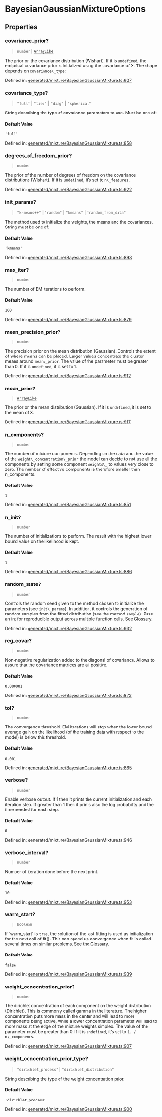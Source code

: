 # BayesianGaussianMixtureOptions

## Properties

### covariance\_prior?

> `number` \| [`ArrayLike`](../types/ArrayLike.md)

The prior on the covariance distribution (Wishart). If it is `undefined`, the emiprical covariance prior is initialized using the covariance of X. The shape depends on `covariance\_type`:

Defined in:  [generated/mixture/BayesianGaussianMixture.ts:927](https://github.com/transitive-bullshit/scikit-learn-ts/blob/122b3c0/packages/sklearn/src/generated/mixture/BayesianGaussianMixture.ts#L927)

### covariance\_type?

> `"full"` \| `"tied"` \| `"diag"` \| `"spherical"`

String describing the type of covariance parameters to use. Must be one of:

#### Default Value

`'full'`

Defined in:  [generated/mixture/BayesianGaussianMixture.ts:858](https://github.com/transitive-bullshit/scikit-learn-ts/blob/122b3c0/packages/sklearn/src/generated/mixture/BayesianGaussianMixture.ts#L858)

### degrees\_of\_freedom\_prior?

> `number`

The prior of the number of degrees of freedom on the covariance distributions (Wishart). If it is `undefined`, it’s set to `n\_features`.

Defined in:  [generated/mixture/BayesianGaussianMixture.ts:922](https://github.com/transitive-bullshit/scikit-learn-ts/blob/122b3c0/packages/sklearn/src/generated/mixture/BayesianGaussianMixture.ts#L922)

### init\_params?

> `"k-means++"` \| `"random"` \| `"kmeans"` \| `"random_from_data"`

The method used to initialize the weights, the means and the covariances. String must be one of:

#### Default Value

`'kmeans'`

Defined in:  [generated/mixture/BayesianGaussianMixture.ts:893](https://github.com/transitive-bullshit/scikit-learn-ts/blob/122b3c0/packages/sklearn/src/generated/mixture/BayesianGaussianMixture.ts#L893)

### max\_iter?

> `number`

The number of EM iterations to perform.

#### Default Value

`100`

Defined in:  [generated/mixture/BayesianGaussianMixture.ts:879](https://github.com/transitive-bullshit/scikit-learn-ts/blob/122b3c0/packages/sklearn/src/generated/mixture/BayesianGaussianMixture.ts#L879)

### mean\_precision\_prior?

> `number`

The precision prior on the mean distribution (Gaussian). Controls the extent of where means can be placed. Larger values concentrate the cluster means around `mean\_prior`. The value of the parameter must be greater than 0. If it is `undefined`, it is set to 1.

Defined in:  [generated/mixture/BayesianGaussianMixture.ts:912](https://github.com/transitive-bullshit/scikit-learn-ts/blob/122b3c0/packages/sklearn/src/generated/mixture/BayesianGaussianMixture.ts#L912)

### mean\_prior?

> [`ArrayLike`](../types/ArrayLike.md)

The prior on the mean distribution (Gaussian). If it is `undefined`, it is set to the mean of X.

Defined in:  [generated/mixture/BayesianGaussianMixture.ts:917](https://github.com/transitive-bullshit/scikit-learn-ts/blob/122b3c0/packages/sklearn/src/generated/mixture/BayesianGaussianMixture.ts#L917)

### n\_components?

> `number`

The number of mixture components. Depending on the data and the value of the `weight\_concentration\_prior` the model can decide to not use all the components by setting some component `weights\_` to values very close to zero. The number of effective components is therefore smaller than n\_components.

#### Default Value

`1`

Defined in:  [generated/mixture/BayesianGaussianMixture.ts:851](https://github.com/transitive-bullshit/scikit-learn-ts/blob/122b3c0/packages/sklearn/src/generated/mixture/BayesianGaussianMixture.ts#L851)

### n\_init?

> `number`

The number of initializations to perform. The result with the highest lower bound value on the likelihood is kept.

#### Default Value

`1`

Defined in:  [generated/mixture/BayesianGaussianMixture.ts:886](https://github.com/transitive-bullshit/scikit-learn-ts/blob/122b3c0/packages/sklearn/src/generated/mixture/BayesianGaussianMixture.ts#L886)

### random\_state?

> `number`

Controls the random seed given to the method chosen to initialize the parameters (see `init\_params`). In addition, it controls the generation of random samples from the fitted distribution (see the method `sample`). Pass an int for reproducible output across multiple function calls. See [Glossary](../../glossary.html#term-random_state).

Defined in:  [generated/mixture/BayesianGaussianMixture.ts:932](https://github.com/transitive-bullshit/scikit-learn-ts/blob/122b3c0/packages/sklearn/src/generated/mixture/BayesianGaussianMixture.ts#L932)

### reg\_covar?

> `number`

Non-negative regularization added to the diagonal of covariance. Allows to assure that the covariance matrices are all positive.

#### Default Value

`0.000001`

Defined in:  [generated/mixture/BayesianGaussianMixture.ts:872](https://github.com/transitive-bullshit/scikit-learn-ts/blob/122b3c0/packages/sklearn/src/generated/mixture/BayesianGaussianMixture.ts#L872)

### tol?

> `number`

The convergence threshold. EM iterations will stop when the lower bound average gain on the likelihood (of the training data with respect to the model) is below this threshold.

#### Default Value

`0.001`

Defined in:  [generated/mixture/BayesianGaussianMixture.ts:865](https://github.com/transitive-bullshit/scikit-learn-ts/blob/122b3c0/packages/sklearn/src/generated/mixture/BayesianGaussianMixture.ts#L865)

### verbose?

> `number`

Enable verbose output. If 1 then it prints the current initialization and each iteration step. If greater than 1 then it prints also the log probability and the time needed for each step.

#### Default Value

`0`

Defined in:  [generated/mixture/BayesianGaussianMixture.ts:946](https://github.com/transitive-bullshit/scikit-learn-ts/blob/122b3c0/packages/sklearn/src/generated/mixture/BayesianGaussianMixture.ts#L946)

### verbose\_interval?

> `number`

Number of iteration done before the next print.

#### Default Value

`10`

Defined in:  [generated/mixture/BayesianGaussianMixture.ts:953](https://github.com/transitive-bullshit/scikit-learn-ts/blob/122b3c0/packages/sklearn/src/generated/mixture/BayesianGaussianMixture.ts#L953)

### warm\_start?

> `boolean`

If ‘warm\_start’ is `true`, the solution of the last fitting is used as initialization for the next call of fit(). This can speed up convergence when fit is called several times on similar problems. See [the Glossary](../../glossary.html#term-warm_start).

#### Default Value

`false`

Defined in:  [generated/mixture/BayesianGaussianMixture.ts:939](https://github.com/transitive-bullshit/scikit-learn-ts/blob/122b3c0/packages/sklearn/src/generated/mixture/BayesianGaussianMixture.ts#L939)

### weight\_concentration\_prior?

> `number`

The dirichlet concentration of each component on the weight distribution (Dirichlet). This is commonly called gamma in the literature. The higher concentration puts more mass in the center and will lead to more components being active, while a lower concentration parameter will lead to more mass at the edge of the mixture weights simplex. The value of the parameter must be greater than 0. If it is `undefined`, it’s set to `1. / n\_components`.

Defined in:  [generated/mixture/BayesianGaussianMixture.ts:907](https://github.com/transitive-bullshit/scikit-learn-ts/blob/122b3c0/packages/sklearn/src/generated/mixture/BayesianGaussianMixture.ts#L907)

### weight\_concentration\_prior\_type?

> `"dirichlet_process"` \| `"dirichlet_distribution"`

String describing the type of the weight concentration prior.

#### Default Value

`'dirichlet_process'`

Defined in:  [generated/mixture/BayesianGaussianMixture.ts:900](https://github.com/transitive-bullshit/scikit-learn-ts/blob/122b3c0/packages/sklearn/src/generated/mixture/BayesianGaussianMixture.ts#L900)
